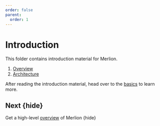 ```yaml
---
order: false
parent:
  order: 1
---
```


# Introduction

This folder contains introduction material for Merlion.

1. [Overview](./overview)
1. [Architecture](./architecture)

After reading the introduction material, head over to the [basics](../basics/README) to learn more.

## Next {hide}

Get a high-level [overview](./overview) of Merlion {hide}
